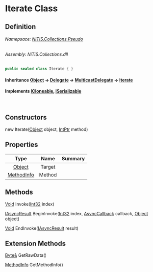# Iterate Class
## Definition

###### Namepsace: [NiTiS.Collections.Pseudo](https://nitis-dev.github.io/NiTiSLibsWiki/Namespaces/NiTiS.Collections.Pseudo)
###### Assembly: NiTiS.Collections.dll

#### 
```c#
public sealed class Iterate { }
```
#### Inheritance [Object](https://docs.microsoft.com/dotnet/api/system.object) &#8594; [Delegate](https://docs.microsoft.com/dotnet/api/system.delegate) &#8594; [MulticastDelegate](https://docs.microsoft.com/dotnet/api/system.multicastdelegate) &#8594; [Iterate](https://nitis-dev.github.io/NiTiSLibsWiki/NiTiS/Collections/Pseudo/Iterate)  
#### Implements [ICloneable](https://docs.microsoft.com/dotnet/api/system.icloneable), [ISerializable](https://docs.microsoft.com/dotnet/api/system.runtime.serialization.iserializable)

<br>

## Constructors
new Iterate([Object](https://docs.microsoft.com/dotnet/api/system.object) object, [IntPtr](https://docs.microsoft.com/dotnet/api/system.intptr) method)  
  
## Properties
|Type|Name|Summary|
|:-:|:--:|:-|
|[Object](https://docs.microsoft.com/dotnet/api/system.object)|Target||
|[MethodInfo](https://docs.microsoft.com/dotnet/api/system.reflection.methodinfo)|Method||
  
  
## Methods
[Void](https://docs.microsoft.com/dotnet/api/system.void) Invoke([Int32](https://docs.microsoft.com/dotnet/api/system.int32) index)
    
  
[IAsyncResult](https://docs.microsoft.com/dotnet/api/system.iasyncresult) BeginInvoke([Int32](https://docs.microsoft.com/dotnet/api/system.int32) index, [AsyncCallback](https://docs.microsoft.com/dotnet/api/system.asynccallback) callback, [Object](https://docs.microsoft.com/dotnet/api/system.object) object)
    
  
[Void](https://docs.microsoft.com/dotnet/api/system.void) EndInvoke([IAsyncResult](https://docs.microsoft.com/dotnet/api/system.iasyncresult) result)
    
  
  
## Extension Methods
[Byte&](https://docs.microsoft.com/dotnet/api/system.byte&) GetRawData()  

[MethodInfo](https://docs.microsoft.com/dotnet/api/system.reflection.methodinfo) GetMethodInfo()  

  
